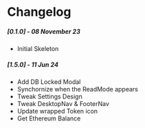 # Changelog

##### [0.1.0] - 08 November 23

- Initial Skeleton

##### [1.5.0] - 11 Jun 24

- Add DB Locked Modal
- Synchornize when the ReadMode appears
- Tweak Settings Design
- Tweak DesktopNav & FooterNav
- Update wrapped Token icon
- Get Ethereum Balance